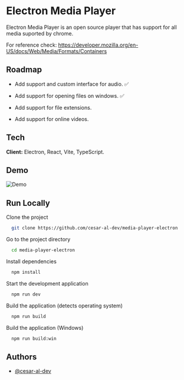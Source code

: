 
# Electron Media Player

Electron Media Player is an open source player that has support for all media suported by chrome.

For reference check: https://developer.mozilla.org/en-US/docs/Web/Media/Formats/Containers



## Roadmap

- Add support and custom interface for audio. ✅

- Add support for opening files on windows. ✅

- Add support for file extensions. 

- Add support for online videos.

## Tech

**Client:** Electron, React, Vite, TypeScript.


## Demo

![Demo](https://github.com/cesar-al-dev/media-player-electron/assets/131826469/7a88067e-08a4-44b5-9cf2-49af60f97bd4)


## Run Locally

Clone the project

```bash
  git clone https://github.com/cesar-al-dev/media-player-electron
```

Go to the project directory

```bash
  cd media-player-electron
```

Install dependencies

```bash
  npm install
```

Start the development application

```bash
  npm run dev
```

Build the application (detects operating system)

```bash
  npm run build
```

Build the application (Windows)

```bash
  npm run build:win
```

## Authors

- [@cesar-al-dev](https://github.com/cesar-al-dev)

